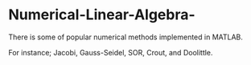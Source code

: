 # Numerical-Linear-Algebra-

There is some of popular numerical methods implemented in MATLAB.

For instance; Jacobi, Gauss-Seidel, SOR, Crout, and Doolittle.
